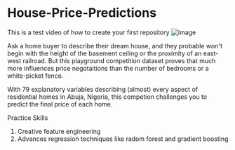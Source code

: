 # House-Price-Predictions
This is a test video of how to create your first repository
![image](https://images.pexels.com/photos/106399/pexels-photo-106399.jpeg?auto=compress&cs=tinysrgb&w=1260&h=750&dpr=2)

Ask a home buyer to describe their dream house, and they probable won't begin with the height of the basement ceiling or the proximity of an east-west railroad. But this playground competition dataset proves that much more influences price negotaitions than the number of bedrooms or a white-picket fence.

With 79 explanatory variables describing (almost) every aspect of residential homes in Abuja, Nigeria, this competion challenges you to predict the final price of each home.


Practice Skills
1. Creative feature engineering
2. Advances regression techniques like radom forest and gradient boosting
